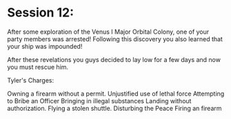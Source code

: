 # Session 12:

After some exploration of the Venus I Major Orbital Colony, one of your party members was arrested!
Following this discovery you also learned that your ship was impounded!

After these revelations you guys decided to lay low for a few days and now you must rescue him.

Tyler's Charges:

Owning a firearm without a permit.
Unjustified use of lethal force
Attempting to Bribe an Officer
Bringing in illegal substances
Landing without authorization.
Flying a stolen shuttle.
Disturbing the Peace
Firing an firearm